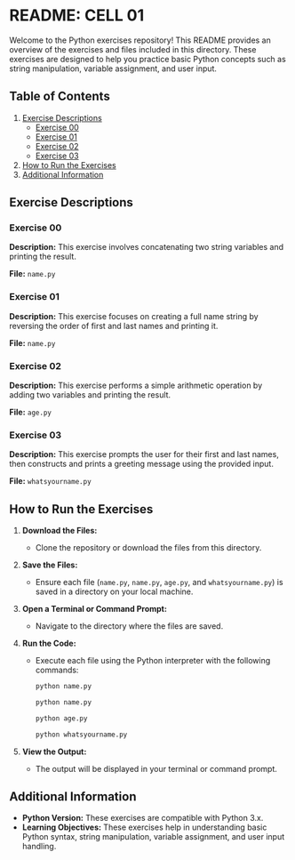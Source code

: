 # README: CELL 01

Welcome to the Python exercises repository! This README provides an overview of the exercises and files included in this directory. These exercises are designed to help you practice basic Python concepts such as string manipulation, variable assignment, and user input.

## Table of Contents

1. [Exercise Descriptions](#exercise-descriptions)
   - [Exercise 00](#exercise-00)
   - [Exercise 01](#exercise-01)
   - [Exercise 02](#exercise-02)
   - [Exercise 03](#exercise-03)
2. [How to Run the Exercises](#how-to-run-the-exercises)
3. [Additional Information](#additional-information)

## Exercise Descriptions

### Exercise 00

**Description:**
This exercise involves concatenating two string variables and printing the result.

**File:** `name.py`

### Exercise 01

**Description:**
This exercise focuses on creating a full name string by reversing the order of first and last names and printing it.

**File:** `name.py`

### Exercise 02

**Description:**
This exercise performs a simple arithmetic operation by adding two variables and printing the result.

**File:** `age.py`

### Exercise 03

**Description:**
This exercise prompts the user for their first and last names, then constructs and prints a greeting message using the provided input.

**File:** `whatsyourname.py`

## How to Run the Exercises

1. **Download the Files:**
   - Clone the repository or download the files from this directory.

2. **Save the Files:**
   - Ensure each file (`name.py`, `name.py`, `age.py`, and `whatsyourname.py`) is saved in a directory on your local machine.

3. **Open a Terminal or Command Prompt:**
   - Navigate to the directory where the files are saved.

4. **Run the Code:**
   - Execute each file using the Python interpreter with the following commands:
     ```bash
     python name.py
     ```
     ```bash
     python name.py
     ```
     ```bash
     python age.py
     ```
     ```bash
     python whatsyourname.py
     ```

5. **View the Output:**
   - The output will be displayed in your terminal or command prompt.

## Additional Information

- **Python Version:** These exercises are compatible with Python 3.x.
- **Learning Objectives:** These exercises help in understanding basic Python syntax, string manipulation, variable assignment, and user input handling.
